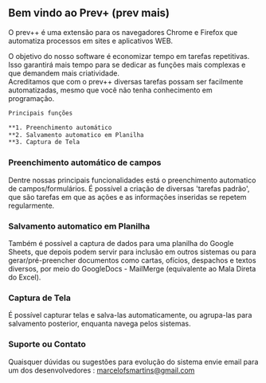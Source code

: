 ## Bem vindo ao Prev+ (prev mais)

O prev++ é uma extensão para os navegadores Chrome e Firefox que automatiza processos em sites e aplicativos WEB.

O objetivo do nosso software é economizar tempo em tarefas repetitivas. Isso garantirá mais tempo para se dedicar as funções mais complexas e que demandem mais criatividade.    
Acreditamos que com o prev++ diversas tarefas possam ser facilmente automatizadas, mesmo que você não tenha conhecimento em programação. 


```markdown
Principais funções

**1. Preenchimento automático
**2. Salvamento automatico em Planilha
**3. Captura de Tela

``` 

### Preenchimento automático de campos  

Dentre nossas principais funcionalidades está o preenchimento automatico de campos/formulários. É possível a criação de diversas 'tarefas padrão', que são tarefas em que as ações e as informações inseridas se repetem regularmente. 

### Salvamento automatico em Planilha  

Também é possível a captura de dados para uma planilha do Google Sheets, que depois podem servir para inclusão em outros sistemas ou para gerar/pré-preencher documentos como cartas, ofícios, despachos e textos diversos, por meio do GoogleDocs - MailMerge (equivalente ao Mala Direta do Excel). 

### Captura de Tela

É possível capturar telas e salva-las automaticamente, ou agrupa-las para salvamento posterior, enquanta navega pelos sistemas.

### Suporte ou Contato

Quaisquer dúvidas ou sugestões para evolução do sistema envie email para um dos desenvolvedores : marcelofsmartins@gmail.com 

